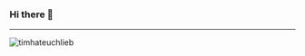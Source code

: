 ### Hi there 👋

---

<p><img align="center" src="https://github-readme-stats.vercel.app/api/top-langs/?username=timhateuchlieb&layout=compact&theme=dark" alt="timhateuchlieb" /></p>


<!--
**timhateuchlieb/timhateuchlieb** is a ✨ _special_ ✨ repository because its `README.md` (this file) appears on your GitHub profile.

Here are some ideas to get you started:

- 🔭 I’m currently working on ...
- 🌱 I’m currently learning ...
- 👯 I’m looking to collaborate on ...
- 🤔 I’m looking for help with ...
- 💬 Ask me about ...
- 📫 How to reach me: ...
- 😄 Pronouns: ...
- ⚡ Fun fact: ...
-->
